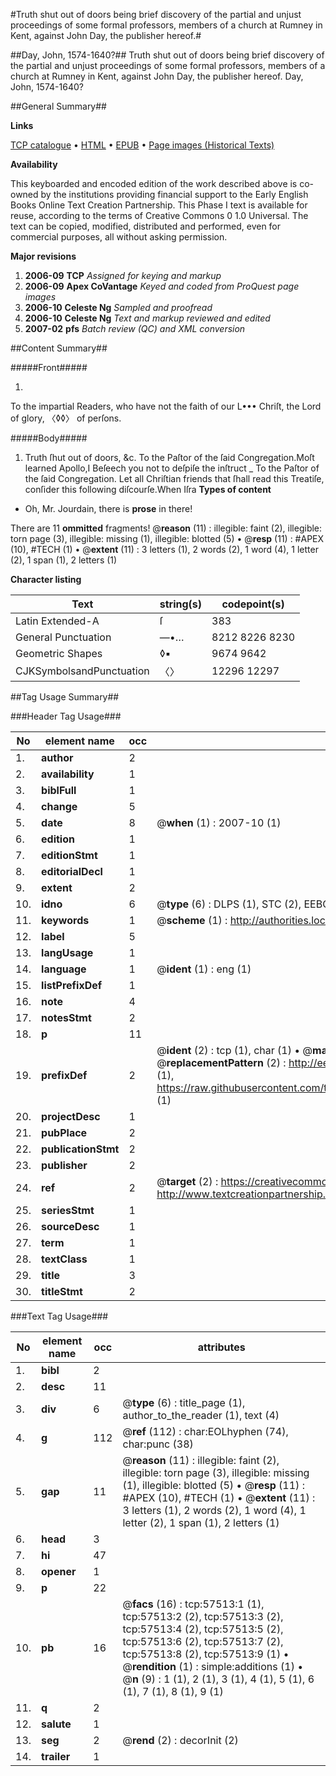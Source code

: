 #Truth shut out of doors being brief discovery of the partial and unjust proceedings of some formal professors, members of a church at Rumney in Kent, against John Day, the publisher hereof.#

##Day, John, 1574-1640?##
Truth shut out of doors being brief discovery of the partial and unjust proceedings of some formal professors, members of a church at Rumney in Kent, against John Day, the publisher hereof.
Day, John, 1574-1640?

##General Summary##

**Links**

[TCP catalogue](http://www.ota.ox.ac.uk/tcp/)  • 
[HTML](http://tei.it.ox.ac.uk/tcp/Texts-HTML/free/A37/A37286.html)  • 
[EPUB](http://tei.it.ox.ac.uk/tcp/Texts-EPUB/free/A37/A37286.epub) • 
[Page images (Historical Texts)](https://data.historicaltexts.jisc.ac.uk/view?pubId=eebo-12256155e&pageId=eebo-12256155e-57513-1)

**Availability**

This keyboarded and encoded edition of the
	       work described above is co-owned by the institutions
	       providing financial support to the Early English Books
	       Online Text Creation Partnership. This Phase I text is
	       available for reuse, according to the terms of Creative
	       Commons 0 1.0 Universal. The text can be copied,
	       modified, distributed and performed, even for
	       commercial purposes, all without asking permission.

**Major revisions**

1. __2006-09__ __TCP__ *Assigned for keying and markup*
1. __2006-09__ __Apex CoVantage__ *Keyed and coded from ProQuest page images*
1. __2006-10__ __Celeste Ng__ *Sampled and proofread*
1. __2006-10__ __Celeste Ng__ *Text and markup reviewed and edited*
1. __2007-02__ __pfs__ *Batch review (QC) and XML conversion*

##Content Summary##

#####Front#####

1. 
To the impartial Readers, who have not the faith of our L••• Chriſt, the Lord of glory, 〈◊◊〉 of perſons.

#####Body#####

1. Truth ſhut out of doors, &c.
To the Paſtor of the ſaid Congregation.Moſt learned Apollo,I Beſeech you not to deſpiſe the inſtruct
    _ To the Paſtor of the ſaid Congregation.
Let all Chriſtian friends that ſhall read this Treatiſe, conſider this following diſcourſe.When Iſra
**Types of content**

  * Oh, Mr. Jourdain, there is **prose** in there!

There are 11 **ommitted** fragments! 
 @__reason__ (11) : illegible: faint (2), illegible: torn page (3), illegible: missing (1), illegible: blotted (5)  •  @__resp__ (11) : #APEX (10), #TECH (1)  •  @__extent__ (11) : 3 letters (1), 2 words (2), 1 word (4), 1 letter (2), 1 span (1), 2 letters (1)

**Character listing**


|Text|string(s)|codepoint(s)|
|---|---|---|
|Latin Extended-A|ſ|383|
|General Punctuation|—•…|8212 8226 8230|
|Geometric Shapes|◊▪|9674 9642|
|CJKSymbolsandPunctuation|〈〉|12296 12297|

##Tag Usage Summary##

###Header Tag Usage###

|No|element name|occ|attributes|
|---|---|---|---|
|1.|__author__|2||
|2.|__availability__|1||
|3.|__biblFull__|1||
|4.|__change__|5||
|5.|__date__|8| @__when__ (1) : 2007-10 (1)|
|6.|__edition__|1||
|7.|__editionStmt__|1||
|8.|__editorialDecl__|1||
|9.|__extent__|2||
|10.|__idno__|6| @__type__ (6) : DLPS (1), STC (2), EEBO-CITATION (1), OCLC (1), VID (1)|
|11.|__keywords__|1| @__scheme__ (1) : http://authorities.loc.gov/ (1)|
|12.|__label__|5||
|13.|__langUsage__|1||
|14.|__language__|1| @__ident__ (1) : eng (1)|
|15.|__listPrefixDef__|1||
|16.|__note__|4||
|17.|__notesStmt__|2||
|18.|__p__|11||
|19.|__prefixDef__|2| @__ident__ (2) : tcp (1), char (1)  •  @__matchPattern__ (2) : ([0-9\-]+):([0-9IVX]+) (1), (.+) (1)  •  @__replacementPattern__ (2) : http://eebo.chadwyck.com/downloadtiff?vid=$1&page=$2 (1), https://raw.githubusercontent.com/textcreationpartnership/Texts/master/tcpchars.xml#$1 (1)|
|20.|__projectDesc__|1||
|21.|__pubPlace__|2||
|22.|__publicationStmt__|2||
|23.|__publisher__|2||
|24.|__ref__|2| @__target__ (2) : https://creativecommons.org/publicdomain/zero/1.0/ (1), http://www.textcreationpartnership.org/docs/. (1)|
|25.|__seriesStmt__|1||
|26.|__sourceDesc__|1||
|27.|__term__|1||
|28.|__textClass__|1||
|29.|__title__|3||
|30.|__titleStmt__|2||


###Text Tag Usage###

|No|element name|occ|attributes|
|---|---|---|---|
|1.|__bibl__|2||
|2.|__desc__|11||
|3.|__div__|6| @__type__ (6) : title_page (1), author_to_the_reader (1), text (4)|
|4.|__g__|112| @__ref__ (112) : char:EOLhyphen (74), char:punc (38)|
|5.|__gap__|11| @__reason__ (11) : illegible: faint (2), illegible: torn page (3), illegible: missing (1), illegible: blotted (5)  •  @__resp__ (11) : #APEX (10), #TECH (1)  •  @__extent__ (11) : 3 letters (1), 2 words (2), 1 word (4), 1 letter (2), 1 span (1), 2 letters (1)|
|6.|__head__|3||
|7.|__hi__|47||
|8.|__opener__|1||
|9.|__p__|22||
|10.|__pb__|16| @__facs__ (16) : tcp:57513:1 (1), tcp:57513:2 (2), tcp:57513:3 (2), tcp:57513:4 (2), tcp:57513:5 (2), tcp:57513:6 (2), tcp:57513:7 (2), tcp:57513:8 (2), tcp:57513:9 (1)  •  @__rendition__ (1) : simple:additions (1)  •  @__n__ (9) : 1 (1), 2 (1), 3 (1), 4 (1), 5 (1), 6 (1), 7 (1), 8 (1), 9 (1)|
|11.|__q__|2||
|12.|__salute__|1||
|13.|__seg__|2| @__rend__ (2) : decorInit (2)|
|14.|__trailer__|1||
